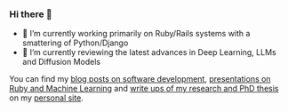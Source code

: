 ### Hi there 👋

- 🔭 I’m currently working primarily on Ruby/Rails systems with a smattering of Python/Django
- 🌱 I’m currently reviewing the latest advances in Deep Learning, LLMs and Diffusion Models

You can find my [blog posts on software development](https://stefan.magnuson.co/posts), [presentations on Ruby and Machine Learning](https://stefan.magnuson.co/presentations) and [write ups of my research and PhD thesis](https://stefan.magnuson.co/research) on my [personal site](https://stefan.magnuson.co).
